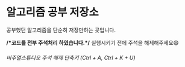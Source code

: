 # 알고리즘 공부 저장소


공부했던 알고리즘을 단순히 저장만하는 곳입니다.

**/&#42;코드를 전부 주석처리 하였습니다.&#42;/** 실행시키기 전에 주석을 해제해주세요:smile:



###### *비주얼스튜디오 주석 해제 단축키 (Ctrl + A, Ctrl + K + U)*  

